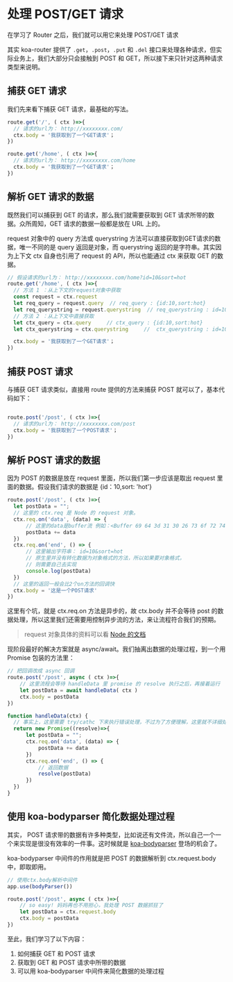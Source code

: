 # 处理 POST/GET 请求

在学习了 Router 之后，我们就可以用它来处理 POST/GET 请求

其实 koa-router 提供了 `.get`，`.post`，`.put` 和 `.del` 接口来处理各种请求，但实际业务上，我们大部分只会接触到 POST 和 GET，所以接下来只针对这两种请求类型来说明。

## 捕获 GET 请求

我们先来看下捕获 GET 请求，最基础的写法。

```js
route.get('/', ( ctx )=>{
  // 请求的url为： http://xxxxxxxx.com/
  ctx.body = '我获取到了一个GET请求'；
})

route.get('/home', ( ctx )=>{
  // 请求的url为： http://xxxxxxxx.com/home
  ctx.body = '我获取到了一个GET请求'；
})
```

## 解析 GET 请求的数据

既然我们可以捕获到 GET 的请求，那么我们就需要获取到 GET 请求所带的数据。众所周知，GET 请求的数据一般都是放在 URL 上的。

request 对象中的 query 方法或 querystring 方法可以直接获取到GET请求的数据，唯一不同的是 query 返回是对象，而 querystring 返回的是字符串。其实因为上下文 ctx 自身也引用了 request 的 API，所以也能通过 ctx 来获取 GET 的数据。

```js
// 假设请求的url为： http://xxxxxxxx.com/home?id=10&sort=hot
route.get('/home', ( ctx )=>{
  // 方法 1 ：从上下文的request对象中获取
  const request = ctx.request
  let req_query = request.query  // req_query : {id:10,sort:hot}
  let req_querystring = request.querystring  // req_querystring : id=10&sort=hot
  // 方法 2 ：从上下文中直接获取
  let ctx_query = ctx.query     // ctx_query : {id:10,sort:hot}
  let ctx_querystring = ctx.querystring     //  ctx_querystring : id=10&sort=hot

  ctx.body = '我获取到了一个GET请求'；
})
```

## 捕获 POST 请求

与捕获 GET 请求类似，直接用 route 提供的方法来捕获 POST 就可以了，基本代码如下：

```js

route.post('/post', ( ctx )=>{
  // 请求的url为： http://xxxxxxxx.com/post
  ctx.body = '我获取到了一个POST请求'；
})
```

## 解析 POST 请求的数据

因为 POST 的数据是放在 request 里面，所以我们第一步应该是取出 request 里面的数据。假设我们请求的数据是 {id：10,sort: 'hot'}

```js
route.post('/post', ( ctx )=>{
  let postData = "";
  // 这里的 ctx.req 是 Node 的 request 对象。
  ctx.req.on('data', (data) => {
      // 这里的data是buffer流 例如：<Buffer 69 64 3d 31 30 26 73 6f 72 74 3d 68 6f 74>
      postData += data
  })
  ctx.req.on('end', () => {
      // 这里输出字符串： id=10&sort=hot
      // 原生里并没有转化数据为对象格式的方法，所以如果要对象格式，
      // 则需要自己去实现
      console.log(postData)
  })
  // 这里的返回一般会比2个on方法的回调快
  ctx.body = '这是一个POST请求'
})
```

这里有个坑，就是 ctx.req.on 方法是异步的，故 ctx.body 并不会等待 post 的数据处理，所以这里我们还需要用控制异步流的方法，来让流程符合我们的预期。

> request 对象具体的资料可以看 [Node 的文档](https://nodejs.org/api/http.html#http_class_http_clientrequest)

现阶段最好的解决方案就是 async/await。我们抽离出数据的处理过程，到一个用 Promise 包装的方法里：

```js
// 把回调改成 async 回调
route.post('/post', async ( ctx )=>{
    // 这里流程会等待 handleData 里 promise 的 resolve 执行之后，再接着运行
    let postData = await handleData( ctx )
    ctx.body = postData
})

function handleData(ctx) {
  // 事实上，这里需要 try/cathc 下来执行错误处理，不过为了方便理解，这里就不详细处理了
  return new Promise((resolve)=>{
      let postData = "";
      ctx.req.on('data', (data) => {
          postData += data
      })
      ctx.req.on('end', () => {
          // 返回数据
          resolve(postData)
      })
  })
}
```
## 使用 koa-bodyparser 简化数据处理过程

其实， POST 请求带的数据有许多种类型，比如说还有文件流，所以自己一个一个来实现是很没有效率的一件事。这时候就是 [koa-bodyparser](https://github.com/koajs/bodyparser) 登场的机会了。

koa-bodyparser 中间件的作用就是把 POST 的数据解析到 ctx.request.body 中，即取即用。

```js
// 使用ctx.body解析中间件
app.use(bodyParser())

route.post('/post', async ( ctx )=>{
    // so easy! 妈妈再也不用担心，我处理 POST 数据抓狂了
    let postData = ctx.request.body
    ctx.body = postData
})
```

至此，我们学习了以下内容：

1. 如何捕获 GET 和 POST 请求
2. 获取到 GET 和 POST 请求中所带的数据
3. 可以用 koa-bodyparser 中间件来简化数据的处理过程
